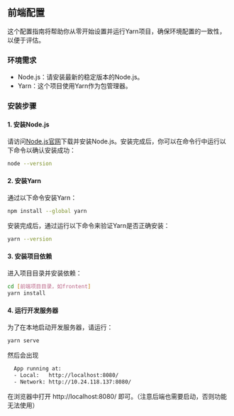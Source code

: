 ## 前端配置

这个配置指南将帮助你从零开始设置并运行Yarn项目，确保环境配置的一致性，以便于评估。

### 环境需求

- Node.js：请安装最新的稳定版本的Node.js。
- Yarn：这个项目使用Yarn作为包管理器。

### 安装步骤

#### 1. 安装Node.js

请访问[Node.js官网](https://nodejs.org/)下载并安装Node.js。安装完成后，你可以在命令行中运行以下命令以确认安装成功：

```bash
node --version
```

#### 2. 安装Yarn

通过以下命令安装Yarn：

```bash
npm install --global yarn
```

安装完成后，通过运行以下命令来验证Yarn是否正确安装：

```bash
yarn --version
```

#### 3. 安装项目依赖

进入项目目录并安装依赖：

```bash
cd [前端项目目录，如frontent]
yarn install
```

#### 4. 运行开发服务器

为了在本地启动开发服务器，请运行：

```bash
yarn serve
```

然后会出现

```bash
  App running at:
  - Local:   http://localhost:8080/
  - Network: http://10.24.118.137:8080/
```

在浏览器中打开 http://localhost:8080/ 即可。（注意后端也需要启动，否则功能无法使用）

